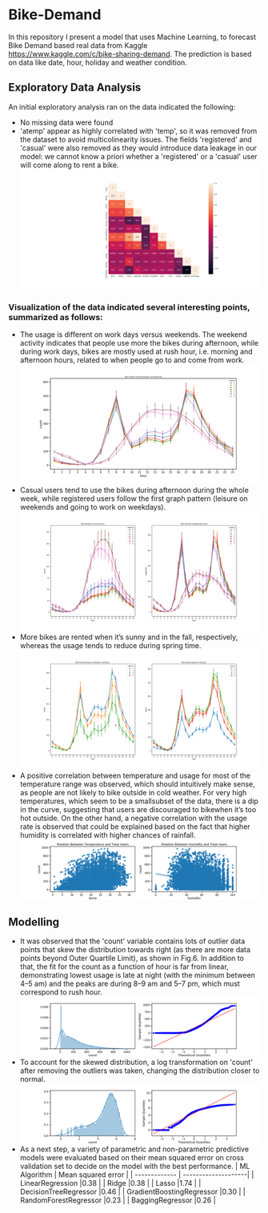 # Bike-Demand
In this repository I present a model that uses Machine Learning, to forecast Bike Demand based real data from Kaggle  
https://www.kaggle.com/c/bike-sharing-demand. The prediction is based on data like date, hour, holiday and weather condition.
## Exploratory Data Analysis
An initial exploratory analysis ran on the data indicated the following:
* No missing data were found
* 'atemp' appear as highly correlated with 'temp', so it was removed from the dataset to avoid multicolinearity issues. The fields 'registered' and 'casual' were also removed as they would introduce data leakage in our model: we cannot know a priori whether a 'registered' or a 'casual' user will come along to rent a bike. 
![Correlation matrix](https://github.com/iris-theof/Bike-Demand/blob/main/correlation_matrix.png)

### Visualization of the data indicated several interesting points, summarized as follows:
* The usage is different on work days versus weekends. The weekend
activity indicates that people use more the bikes during afternoon, while during work days,
bikes are mostly used at rush hour, i.e. morning and afternoon hours, related to when people
go to and come from work.
![Weekday](https://github.com/iris-theof/Bike-Demand/blob/main/weekday.png)
* Casual users tend to use the bikes during afternoon during the whole week, while registered
users follow the first graph pattern (leisure on weekends and going to work on weekdays).
![Casual-Registered](https://github.com/iris-theof/Bike-Demand/blob/main/casual_registered.png)
* More bikes are rented when it’s sunny and in the fall, respectively,
whereas the usage tends to reduce during spring time. 
![Weather-season](https://github.com/iris-theof/Bike-Demand/blob/main/weather_season.png)
* A positive correlation between temperature and usage for most of the
temperature range was observed, which should intuitively make sense, as people are not
likely to bike outside in cold weather. For very high temperatures, which seem to be a smallsubset of the data, there is a dip in the curve, suggesting that users are discouraged to bikewhen it’s too hot outside. On the other hand, a negative correlation with the usage rate is
observed that could be explained based on the fact that higher humidity is correlated with
higher chances of rainfall.
![Temperature](https://github.com/iris-theof/Bike-Demand/blob/main/weather_humidity.png)

## Modelling

* It was observed that the 'count' variable contains lots of outlier data points that skew the distribution
towards right (as there are more data points beyond Outer Quartile Limit), as shown in Fig.6. In
addition to that, the fit for the count as a function of hour is far from linear, demonstrating lowest
usage is late at night (with the minimum between 4–5 am) and the peaks are during 8–9 am and 5–7
pm, which must correspond to rush hour.
![Before](https://github.com/iris-theof/Bike-Demand/blob/main/count_quantiles_before_log.png)
* To account for the skewed distribution, a log transformation on 'count' after removing the
outliers was taken, changing the distribution closer to normal.
![After](https://github.com/iris-theof/Bike-Demand/blob/main/count_quantiles_after_log.png)
* As a next step, a variety of parametric and non-parametric predictive models were evaluated
based on their mean squared error on cross validation set to decide on the model with the best performance.
| ML Algorithm  |  Mean squared error |
| ------------- | --------------------|
| LinearRegression  |0.38                |
| Ridge              |0.38                |
|   Lasso             |1.74                |
|    DecisionTreeRegressor             |0.46                |
|   GradientBoostingRegressor             |0.30                |
|    RandomForestRegressor            |0.23                |
|            BaggingRegressor        |0.26                |


     
